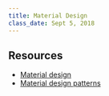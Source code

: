 ```yaml
---
title: Material Design
class_date: Sept 5, 2018
---
```



Resources
------------
- [Material design](http://learn.ironhack.com/#/learning_unit/5086)
- [Material design patterns](http://learn.ironhack.com/#/learning_unit/5088)

